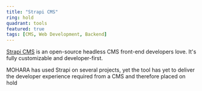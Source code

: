 ```yaml
---
title: "Strapi CMS"
ring: hold
quadrant: tools
featured: true
tags: [CMS, Web Development, Backend]
---
```


[Strapi CMS](https://strapi.io/) is an open-source headless CMS front-end developers love. It's fully customizable and developer-first.

MOHARA has used Strapi on several projects, yet the tool has yet to deliver the developer experience required from a CMS and therefore placed on hold
